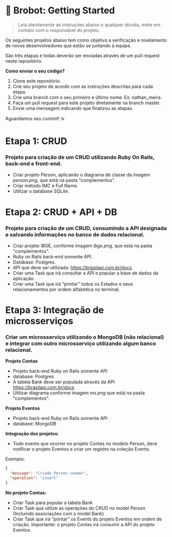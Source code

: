 # 🤖 Brobot: Getting Started

> Leia atentamente as instruções abaixo e qualquer dúvida, entre em contato com o responsável do projeto.

Os seguintes projetos abaixo tem como objetivo a verificação e nivelamento de novos desenvolvedores que estão se juntando à equipe.

São três etapas e todas deverão ser enviadas através de um pull request neste repositório.

**Como enviar o seu código?**

1. Clone este repositório.
2. Crie seu projeto de acordo com as instruções descritas para cada etapa.
3. Crie uma branch com o seu primeiro e último nome. Ex: nathan_meira.
4. Faça um pull request para este projeto diretamente na branch master.
5. Envie uma mensagem indicando que finalizou as etapas.

Aguardamos seu commit! ☕


# Etapa 1: CRUD

### Projeto para criação de um CRUD utilizando Ruby On Rails, back-end e front-end.

- Criar projeto Person, aplicando o diagrama de classe da imagem _person.png_, que está na pasta "complementos".
- Criar método IMC e Full Name.
- Utilizar o database SQLite.

# Etapa 2: CRUD + API + DB

### Projeto para criação de um CRUD, consumindo a API designada e salvando informações no banco de dados relacional. 

- Criar projeto IBGE, conforme imagem _ibge.png_, que está na pasta "complementos".
- Ruby on Rails back-end somente API.
- Database: Postgres.
- API que deve ser utilizada: https://brasilapi.com.br/docs.
- Criar uma Task que irá consultar a API e popular a base de dados da aplicação.
- Criar uma Task que irá “printar” todos os Estados e seus relacionamentos por ordem alfabética no terminal.

# Etapa 3: Integração de microsserviços

### Criar um microsserviço utilizando o MongoDB (não relacional) e integrar com outro microsserviço utilizando algum banco relacional.

**Projeto Contas**

- Projeto back-end Ruby on Rails somente API
- database: Postgres
- A tabela Bank deve ser populada através da API https://brasilapi.com.br/docs
- Utilizar diagrama conforme imagem _ms.png_ que está na pasta "complementos".

**Projeto Eventos**

- Projeto back-end Ruby on Rails somente API
- database: MongoDB

**Integração dos projetos:**

- Todo evento que ocorrer no projeto Contas no modelo Person, deve notificar o projeto Eventos e criar um registro na coleção Events.

Exemplo:

```json
{ 
  "message": "Criado Person <name>",
  "operation": "insert"
}
```

**No projeto Contas:**

- Criar Task para popular a tabela Bank
- Criar Task que utilize as operações do CRUD no model Person (Incluindo associações com o model Bank)
- Criar Task que irá “printar” os Events do projeto Eventos em ordem de criação. Importante: o projeto Contas irá consumir a API do projeto Eventos.
